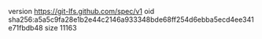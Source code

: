 version https://git-lfs.github.com/spec/v1
oid sha256:a5a5c9fa28e1b2e44c2146a933348bde68ff254d6ebba5ecd4ee341e71fbdb48
size 11163
